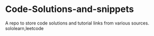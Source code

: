 # Code-Solutions-and-snippets
A repo to store code solutions and tutorial links from various sources.
sololearn,leetcode

